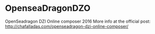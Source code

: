 # OpenseaDragonDZO
OpenSeadragon DZI Online composer
2016
More info at the official post:
http://chafalladas.com/openseadragon-dzi-online-composer/

